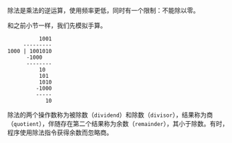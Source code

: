 除法是乘法的逆运算，使用频率更低，同时有一个限制：不能除以零。

和之前小节一样，我们先模拟手算。
```
          1001
     ---------
1000 | 1001010
      -1000
      --------
          10
          101
          1010
         -1000
         -----
            10
```

除法的两个操作数称为被除数（`dividend`）和除数（`divisor`），结果称为商（`quotient`），伴随存在第二个结果称为余数（`remainder`），其小于除数。有时，程序使用除法指令获得余数而忽略商。
